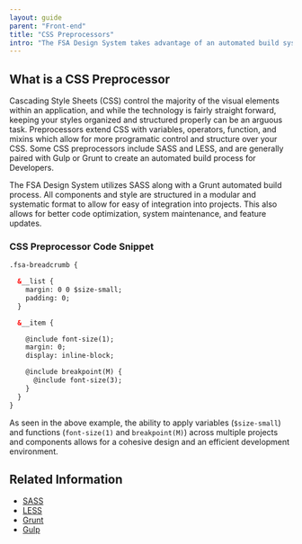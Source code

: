 ```yaml
---
layout: guide
parent: "Front-end"
title: "CSS Preprocessors"
intro: "The FSA Design System takes advantage of an automated build system which utilizes SASS and SCSS."
---
```


## What is a CSS Preprocessor

Cascading Style Sheets (CSS) control the majority of the visual elements within an application, and while the technology is fairly straight forward, keeping your styles organized and structured properly can be an arguous task. Preprocessors extend CSS with variables, operators, function, and mixins which allow for more programatic control and structure over your CSS. Some CSS preprocessors include SASS and LESS, and are generally paired with Gulp or Grunt to create an automated build process for Developers.

The FSA Design System utilizes SASS along with a Grunt automated build process. All components and style are structured in a modular and systematic format to allow for easy of integration into projects. This also allows for better code optimization, system maintenance, and feature updates.

### CSS Preprocessor Code Snippet

```html
.fsa-breadcrumb {

  &__list {
    margin: 0 0 $size-small;
    padding: 0;
  }

  &__item {

    @include font-size(1);
    margin: 0;
    display: inline-block;

    @include breakpoint(M) {
      @include font-size(3);
    }
  }
}
```

As seen in the above example, the ability to apply variables (`$size-small`) and functions (`font-size(1)` and `breakpoint(M)`) across multiple projects and components allows for a cohesive design and an efficient development environment.

## Related Information

* [SASS](http://sass-lang.com/)
* [LESS](http://lesscss.org/)
* [Grunt](https://gruntjs.com/)
* [Gulp](https://gulpjs.com/)

